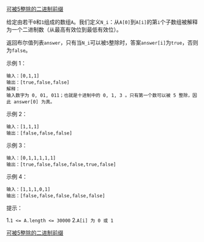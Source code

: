 [可被5整除的二进制前缀](https://leetcode-cn.com/problems/binary-prefix-divisible-by-5/)

给定由若干`0`和`1`组成的数组`A`。我们定义`N_i`：从`A[0]`到`A[i]`的第`i`个子数组被解释为一个二进制数（从最高有效位到最低有效位）。

返回布尔值列表`answer`，只有当`N_i`可以被`5`整除时，答案`answer[i]`为`true`，否则为`false`。

示例 1：

```
输入：[0,1,1]
输出：[true,false,false]
解释：
输入数字为 0, 01, 011；也就是十进制中的 0, 1, 3 。只有第一个数可以被 5 整除，因此 answer[0] 为真。
```

示例 2：

```
输入：[1,1,1]
输出：[false,false,false]
```

示例 3：

```
输入：[0,1,1,1,1,1]
输出：[true,false,false,false,true,false]
```

示例 4：

```
输入：[1,1,1,0,1]
输出：[false,false,false,false,false]
```

提示：

1.`1 <= A.length <= 30000`
2.`A[i] 为 0 或 1`

[可被5整除的二进制前缀](https://leetcode-cn.com/problems/two-sum/solution/liang-shu-zhi-he-3chong-jie-fa-by-617076674/)